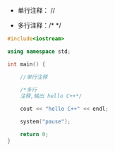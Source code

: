 <!--
 * @Author: 15868707168@163.com 15868707168@163.com
 * @Date: 2023-03-16 16:44:39
 * @LastEditors: 15868707168@163.com 15868707168@163.com
 * @LastEditTime: 2023-03-16 16:52:54
 * @FilePath: \CplusplusLesson\1_注释.md
 * @Description: 这是默认设置,请设置`customMade`, 打开koroFileHeader查看配置 进行设置: https://github.com/OBKoro1/koro1FileHeader/wiki/%E9%85%8D%E7%BD%AE
-->
+ 单行注释： //

+ 多行注释：/* */

``` C++
#include<iostream>

using namespace std;

int main() {

	//单行注释

	/*多行
	注释,输出 hello C++*/

	cout << "hello C++" << endl;

	system("pause");

	return 0;
}
```